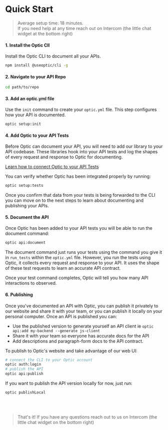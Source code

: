 # Quick Start
> Average setup time: 18 minutes. <br/>If you need help at any time reach out on Intercom (the little chat widget at the bottom right)

#### 1. Install the Optic ClI
Install the Optic CLI to document all your APIs.
```bash
npm install @useoptic/cli -g
``` 

#### 2. Navigate to your API Repo
```bash
cd path/to/repo
```

#### 3. Add an optic.yml file
Use the `init` command to create your `optic.yml` file. This step configures how your API is documented.
```bash
optic setup:init
```

#### 4. Add Optic to your API Tests
Before Optic can document your API, you will need to add our library to your API codebase. These libraries hook into your API tests and log the shapes of every request and response to Optic for documenting. 

<a href="/#/example-fixtures/index" target="_blank">Learn how to connect Optic to your API Tests</a>

You can verify whether Optic has been integrated properly by running:
```bash
optic setup:tests
``` 

Once you confirm that data from your tests is being forwarded to the CLI you can move on to the next steps to learn about documenting and publishing your APIs. 

#### 5. Document the API
Once Optic has been added to your API tests you will be able to run the document command:
```bash
optic api:document
```

The document command just runs your tests using the command you give it in `run_tests` within the `optic.yml` file. However, you run the tests using Optic, it collects every request and response to your API. It uses the shape of these test requests to learn an accurate API contract. 

Once your test command completes, Optic will tell you how many API interactions to observed.

#### 6. Publishing
Once you've documented an API with Optic, you can publish it privately to our website and share it with your team, or you can publish it locally on your personal computer. Once an API is published you can:
- Use the published version to generate yourself an API client ie `optic api:add my-backend --generate js-client`
- Share it with your team so everyone has accurate docs for the API
- Add descriptions and paragraph-form docs to the API contract. 

To publish to Optic's website and take advantage of our web UI:
```bash
# connect the CLI to your Optic account
optic auth:login 
# publish the API
optic api:publish
```

If you want to publish the API version locally for now, just run:
```bash
optic publishLocal
```

<br />
<br />

> That's it! If you have any questions reach out to us on Intercom (the little chat widget on the bottom right)

